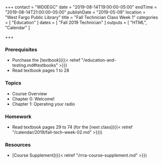 +++
contact = "WD0EGC"
date = "2019-08-14T19:00:00-05:00"
endTime = "2019-08-14T21:00:00-05:00"
publishDate = "2019-05-09"
location = "West Fargo Public Library"
title = "Fall Technician Class Week 1"
categories = [ "Education" ]
dates = [ "Fall 2019 Technician" ]
outputs = [ "HTML", "Calendar" ]

+++
### Prerequisites

* Purchase the [textbook]({{< relref "/education-and-testing.md#textbooks" >}}) 
* Read textbook pages 1 to 28

### Topics

* Course Overview
* Chapter 0: Welcome!
* Chapter 1: Operating your radio

### Homework

* Read textbook pages 29 to 74 (for the [next class]({{< relref "/calendar/2019/fall-tech-week-02.md" >}}))

### Resources

* [Course Supplement]({{< relref "/rrra-course-supplement.md" >}})
<!--* [Syllabus](/s/2xabO1oD5mbpVRh)-->
